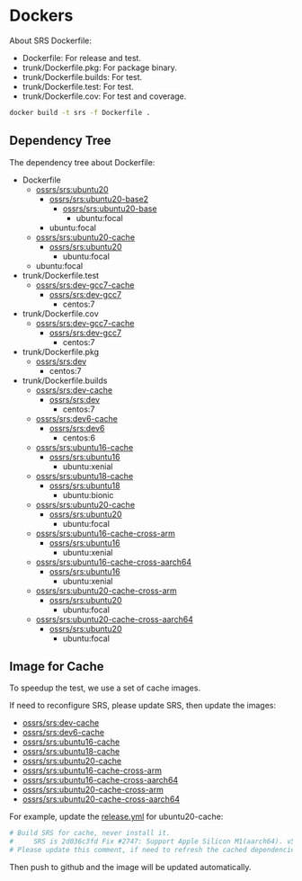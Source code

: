 # Dockers

About SRS Dockerfile:

* Dockerfile: For release and test.
* trunk/Dockerfile.pkg: For package binary.
* trunk/Dockerfile.builds: For test.
* trunk/Dockerfile.test: For test.
* trunk/Dockerfile.cov: For test and coverage.

```bash
docker build -t srs -f Dockerfile .
```

## Dependency Tree

The dependency tree about Dockerfile:

* Dockerfile
  * [ossrs/srs:ubuntu20](https://github.com/ossrs/dev-docker/tree/ubuntu20)
    * [ossrs/srs:ubuntu20-base2](https://github.com/ossrs/dev-docker/blob/ubuntu20/Dockerfile.base2)
      * [ossrs/srs:ubuntu20-base](https://github.com/ossrs/dev-docker/blob/ubuntu20/Dockerfile.base)
        * ubuntu:focal
    * ubuntu:focal
  * [ossrs/srs:ubuntu20-cache](https://github.com/ossrs/dev-docker/tree/ubuntu20-cache)
    * [ossrs/srs:ubuntu20](https://github.com/ossrs/dev-docker/tree/ubuntu20)
      * ubuntu:focal
  * ubuntu:focal
* trunk/Dockerfile.test
  * [ossrs/srs:dev-gcc7-cache](https://github.com/ossrs/dev-docker/tree/ossrs/srs:dev-gcc7-cache)
    * [ossrs/srs:dev-gcc7](https://github.com/ossrs/dev-docker/tree/ossrs/srs:dev-gcc7)
      * centos:7
* trunk/Dockerfile.cov
  * [ossrs/srs:dev-gcc7-cache](https://github.com/ossrs/dev-docker/tree/ossrs/srs:dev-gcc7-cache)
      * [ossrs/srs:dev-gcc7](https://github.com/ossrs/dev-docker/tree/ossrs/srs:dev-gcc7)
          * centos:7
* trunk/Dockerfile.pkg
  * [ossrs/srs:dev](https://github.com/ossrs/dev-docker/tree/ossrs/srs:dev)
    * centos:7
* trunk/Dockerfile.builds
  * [ossrs/srs:dev-cache](https://github.com/ossrs/dev-docker/tree/ossrs/srs:dev-cache)
    * [ossrs/srs:dev](https://github.com/ossrs/dev-docker/tree/ossrs/srs:dev)
      * centos:7
  * [ossrs/srs:dev6-cache](https://github.com/ossrs/dev-docker/tree/ossrs/srs:dev6-cache)
    * [ossrs/srs:dev6](https://github.com/ossrs/dev-docker/tree/ossrs/srs:dev6)
      * centos:6
  * [ossrs/srs:ubuntu16-cache](https://github.com/ossrs/dev-docker/tree/ossrs/srs:ubuntu16-cache)
      * [ossrs/srs:ubuntu16](https://github.com/ossrs/dev-docker/tree/ossrs/srs:ubuntu16)
          * ubuntu:xenial
  * [ossrs/srs:ubuntu18-cache](https://github.com/ossrs/dev-docker/tree/ossrs/srs:ubuntu18-cache)
      * [ossrs/srs:ubuntu18](https://github.com/ossrs/dev-docker/tree/ossrs/srs:ubuntu18)
          * ubuntu:bionic
  * [ossrs/srs:ubuntu20-cache](https://github.com/ossrs/dev-docker/tree/ossrs/srs:ubuntu20-cache)
      * [ossrs/srs:ubuntu20](https://github.com/ossrs/dev-docker/tree/ossrs/srs:ubuntu20)
          * ubuntu:focal
  * [ossrs/srs:ubuntu16-cache-cross-arm](https://github.com/ossrs/dev-docker/tree/ossrs/srs:ubuntu16-cache-cross-arm)
      * [ossrs/srs:ubuntu16](https://github.com/ossrs/dev-docker/tree/ossrs/srs:ubuntu16)
          * ubuntu:xenial
  * [ossrs/srs:ubuntu16-cache-cross-aarch64](https://github.com/ossrs/dev-docker/tree/ossrs/srs:ubuntu16-cache-cross-aarch64)
      * [ossrs/srs:ubuntu16](https://github.com/ossrs/dev-docker/tree/ossrs/srs:ubuntu16)
          * ubuntu:xenial
  * [ossrs/srs:ubuntu20-cache-cross-arm](https://github.com/ossrs/dev-docker/tree/ossrs/srs:ubuntu20-cache-cross-arm)
      * [ossrs/srs:ubuntu20](https://github.com/ossrs/dev-docker/tree/ossrs/srs:ubuntu20)
          * ubuntu:focal
  * [ossrs/srs:ubuntu20-cache-cross-aarch64](https://github.com/ossrs/dev-docker/tree/ossrs/srs:ubuntu20-cache-cross-aarch64)
      * [ossrs/srs:ubuntu20](https://github.com/ossrs/dev-docker/tree/ossrs/srs:ubuntu20)
          * ubuntu:focal

## Image for Cache

To speedup the test, we use a set of cache images. 

If need to reconfigure SRS, please update SRS, then update the images:

* [ossrs/srs:dev-cache](https://github.com/ossrs/dev-docker/tree/ossrs/srs:dev-cache)
* [ossrs/srs:dev6-cache](https://github.com/ossrs/dev-docker/tree/ossrs/srs:dev6-cache)
* [ossrs/srs:ubuntu16-cache](https://github.com/ossrs/dev-docker/tree/ossrs/srs:ubuntu16-cache)
* [ossrs/srs:ubuntu18-cache](https://github.com/ossrs/dev-docker/tree/ossrs/srs:ubuntu18-cache)
* [ossrs/srs:ubuntu20-cache](https://github.com/ossrs/dev-docker/tree/ossrs/srs:ubuntu20-cache)
* [ossrs/srs:ubuntu16-cache-cross-arm](https://github.com/ossrs/dev-docker/tree/ossrs/srs:ubuntu16-cache-cross-arm)
* [ossrs/srs:ubuntu16-cache-cross-aarch64](https://github.com/ossrs/dev-docker/tree/ossrs/srs:ubuntu16-cache-cross-aarch64)
* [ossrs/srs:ubuntu20-cache-cross-arm](https://github.com/ossrs/dev-docker/tree/ossrs/srs:ubuntu20-cache-cross-arm)
* [ossrs/srs:ubuntu20-cache-cross-aarch64](https://github.com/ossrs/dev-docker/tree/ossrs/srs:ubuntu20-cache-cross-aarch64)

For example, update the [release.yml](https://github.com/ossrs/dev-docker/blob/ubuntu20-cache/.github/workflows/release.yml) for ubuntu20-cache:

```bash
# Build SRS for cache, never install it.
#     SRS is 2d036c3fd Fix #2747: Support Apple Silicon M1(aarch64). v5.0.41
# Please update this comment, if need to refresh the cached dependencies, like st/openssl/ffmpeg/libsrtp/libsrt etc.
```

Then push to github and the image will be updated automatically.

